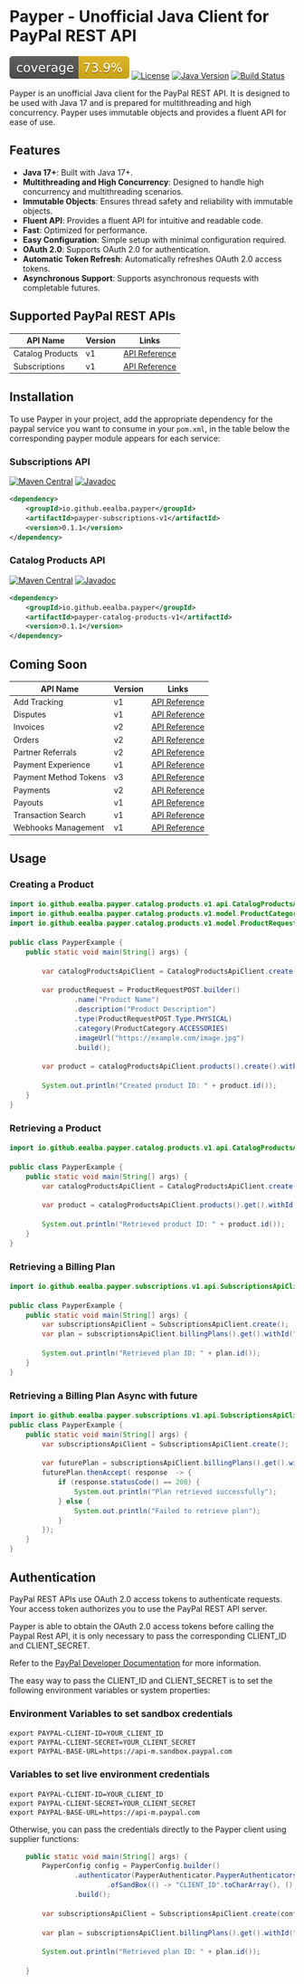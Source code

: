 # Payper - Unofficial Java Client for PayPal REST API
[![Coverage](.github/badges/jacoco.svg)](https://github.com/eealba/payper/actions/workflows/github_action.yaml)
[![License](https://img.shields.io/badge/License-Apache%202.0-green.svg)](https://opensource.org/licenses/Apache-2.0)
[![Java Version](https://img.shields.io/badge/Java-17%2B-brightgreen)](https://www.oracle.com/java/technologies/javase/jdk17-archive-downloads.html)
[![Build Status](https://github.com/eealba/payper/actions/workflows/github_action.yaml/badge.svg)](https://github.com/eealba/payper/actions)


Payper is an unofficial Java client for the PayPal REST API. It is designed to be used with Java 17 and is prepared 
for multithreading and high concurrency. Payper uses immutable objects and provides a fluent API for ease of use.

## Features

- **Java 17+**: Built with Java 17+.
- **Multithreading and High Concurrency**: Designed to handle high concurrency and multithreading scenarios.
- **Immutable Objects**: Ensures thread safety and reliability with immutable objects.
- **Fluent API**: Provides a fluent API for intuitive and readable code.
- **Fast**: Optimized for performance.
- **Easy Configuration**: Simple setup with minimal configuration required.
- **OAuth 2.0**: Supports OAuth 2.0 for authentication.
- **Automatic Token Refresh**: Automatically refreshes OAuth 2.0 access tokens.
- **Asynchronous Support**: Supports asynchronous requests with completable futures.

## Supported PayPal REST APIs

| API Name              | Version | Links                                                                       |
|-----------------------|---------|-----------------------------------------------------------------------------|
| Catalog Products      | v1      | [API Reference](https://developer.paypal.com/docs/api/catalog-products/v1/) | 
| Subscriptions         | v1      | [API Reference](https://developer.paypal.com/docs/api/subscriptions/v1/)    |

## Installation

To use Payper in your project, add the appropriate dependency for the paypal service you want to consume
in your `pom.xml`, in the table below the corresponding payper module appears for each service:


### Subscriptions API
[![Maven Central](https://img.shields.io/maven-central/v/io.github.eealba.payper/payper-subscriptions-v1.svg?label=Maven%20Central)](https://central.sonatype.com/artifact/io.github.eealba.payper/payper-subscriptions-v1)
[![Javadoc](https://javadoc.io/badge2/io.github.eealba.payper/payper-subscriptions-v1/javadoc.io.svg)](https://javadoc.io/doc/io.github.eealba.payper/payper-subscriptions-v1)

```xml
<dependency>
    <groupId>io.github.eealba.payper</groupId>
    <artifactId>payper-subscriptions-v1</artifactId>
    <version>0.1.1</version>
</dependency>
```
### Catalog Products API
[![Maven Central](https://img.shields.io/maven-central/v/io.github.eealba.payper/payper-catalog-products-v1.svg?label=Maven%20Central)](https://central.sonatype.com/artifact/io.github.eealba.payper/payper-catalog-products-v1)
[![Javadoc](https://javadoc.io/badge2/io.github.eealba.payper/payper-catalog-products-v1/javadoc.io.svg)](https://javadoc.io/doc/io.github.eealba.payper/payper-catalog-products-v1)
```xml
<dependency>
    <groupId>io.github.eealba.payper</groupId>
    <artifactId>payper-catalog-products-v1</artifactId>
    <version>0.1.1</version>
</dependency>
```


## Coming Soon
| API Name              | Version | Links                                                                                  |
|-----------------------|---------|----------------------------------------------------------------------------------------|
| Add Tracking          | v1      | [API Reference](https://developer.paypal.com/docs/api/tracking/v1/)                    |
| Disputes              | v1      | [API Reference](https://developer.paypal.com/docs/api/customer-disputes/v1/)           |
| Invoices              | v2      | [API Reference](https://developer.paypal.com/docs/api/invoicing/v2/)                   |
| Orders                | v2      | [API Reference](https://developer.paypal.com/docs/api/orders/v2/)                      |
| Partner Referrals     | v2      | [API Reference](https://developer.paypal.com/docs/api/partner-referrals/v2/)           |
| Payment Experience    | v1      | [API Reference](https://developer.paypal.com/docs/api/payment-experience/v1/)          |
| Payment Method Tokens | v3      | [API Reference](https://developer.paypal.com/docs/api/payment-tokens/v3/)              |
| Payments              | v2      | [API Reference](https://developer.paypal.com/docs/api/payments/v2/)                    |
| Payouts               | v1      | [API Reference](https://developer.paypal.com/docs/api/payments.payouts-batch/v1/)      |
| Transaction Search    | v1      | [API Reference](https://developer.paypal.com/docs/api/transaction-search/v1/)          |
| Webhooks Management   | v1      | [API Reference](https://developer.paypal.com/docs/api/webhooks/v1/)                    |

## Usage

### Creating a Product

```java
import io.github.eealba.payper.catalog.products.v1.api.CatalogProductsApiClient;
import io.github.eealba.payper.catalog.products.v1.model.ProductCategory;
import io.github.eealba.payper.catalog.products.v1.model.ProductRequestPOST;

public class PayperExample {
    public static void main(String[] args) {

        var catalogProductsApiClient = CatalogProductsApiClient.create();

        var productRequest = ProductRequestPOST.builder()
                .name("Product Name")
                .description("Product Description")
                .type(ProductRequestPOST.Type.PHYSICAL)
                .category(ProductCategory.ACCESSORIES)
                .imageUrl("https://example.com/image.jpg")
                .build();

        var product = catalogProductsApiClient.products().create().withBody(productRequest).retrieve().toEntity();

        System.out.println("Created product ID: " + product.id());
    }
}
```

### Retrieving a Product

```java
import io.github.eealba.payper.catalog.products.v1.api.CatalogProductsApiClient;

public class PayperExample {
    public static void main(String[] args) {
        var catalogProductsApiClient = CatalogProductsApiClient.create();
        
        var product = catalogProductsApiClient.products().get().withId("1").retrieve().toEntity();

        System.out.println("Retrieved product ID: " + product.id());
    }
}
```


### Retrieving a Billing Plan

```java
import io.github.eealba.payper.subscriptions.v1.api.SubscriptionsApiClient;

public class PayperExample {
    public static void main(String[] args) {
        var subscriptionsApiClient = SubscriptionsApiClient.create();
        var plan = subscriptionsApiClient.billingPlans().get().withId("1").retrieve().toEntity();

        System.out.println("Retrieved plan ID: " + plan.id());
    }
}
```
### Retrieving a Billing Plan Async with future

```java
import io.github.eealba.payper.subscriptions.v1.api.SubscriptionsApiClient;
public class PayperExample {
    public static void main(String[] args) {
        var subscriptionsApiClient = SubscriptionsApiClient.create();
        
        var futurePlan = subscriptionsApiClient.billingPlans().get().withId("1").retrieve().toFuture();
        futurePlan.thenAccept( response  -> {
            if (response.statusCode() == 200) {
                System.out.println("Plan retrieved successfully");
            } else {
                System.out.println("Failed to retrieve plan");
            }
        });
    }
}
```



## Authentication

PayPal REST APIs use OAuth 2.0 access tokens to authenticate requests. Your access token authorizes you
to use the PayPal REST API server.

Payper is able to obtain the OAuth 2.0 access tokens before calling the Paypal Rest API, it is only necessary
to pass the corresponding CLIENT_ID and CLIENT_SECRET.

Refer to the [PayPal Developer Documentation](https://developer.paypal.com/api/rest/authentication/) for more information.

The easy way to pass the CLIENT_ID and CLIENT_SECRET is to set the following environment variables or system properties:

### Environment Variables to set sandbox credentials
```shell
export PAYPAL-CLIENT-ID=YOUR_CLIENT_ID
export PAYPAL-CLIENT-SECRET=YOUR_CLIENT_SECRET
export PAYPAL-BASE-URL=https://api-m.sandbox.paypal.com 
```

### Variables to set live environment credentials
```shell
export PAYPAL-CLIENT-ID=YOUR_CLIENT_ID
export PAYPAL-CLIENT-SECRET=YOUR_CLIENT_SECRET
export PAYPAL-BASE-URL=https://api-m.paypal.com 
```

Otherwise, you can pass the credentials directly to the Payper client using supplier functions:

```java
    public static void main(String[] args) {
        PayperConfig config = PayperConfig.builder()
                .authenticator(PayperAuthenticator.PayperAuthenticators
                        .ofSandBox(() -> "CLIENT_ID".toCharArray(), () -> "CLIENT_SECRET".toCharArray()))
                .build();
        
        var subscriptionsApiClient = SubscriptionsApiClient.create(config);

        var plan = subscriptionsApiClient.billingPlans().get().withId("1").retrieve().toEntity();

        System.out.println("Retrieved plan ID: " + plan.id());

    }
```


